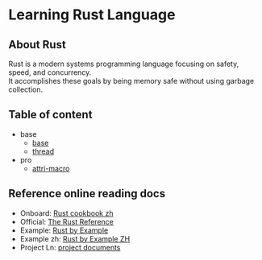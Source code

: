 # Learning Rust Language

## About Rust

Rust is a modern systems programming language focusing on safety, speed, and concurrency.    
It accomplishes these goals by being memory safe without using garbage collection.

## Table of content

- base
  - [base](./lang/src/base.rs)
  - [thread](./lang/src/thread.rs)
- pro
  - [attri-macro](./pro/attri-hello-call/)


## Reference online reading docs

- Onboard: [Rust cookbook zh](https://llever.com/rust-cookbook-zh/intro.zh.html)
- Official: [The Rust Reference](https://rustwiki.org/en/reference/introduction.html)
- Example: [Rust by Example](https://doc.rust-lang.org/stable/rust-by-example/)
- Example zh: [Rust by Example ZH](https://rustwiki.org/zh-CN/rust-by-example/index.html)
- Project Ln: [project documents](./doc/)